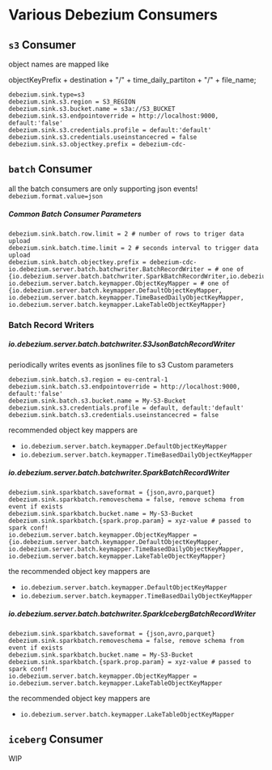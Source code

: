 
# Various Debezium Consumers



## `s3` Consumer

object names are mapped like 

objectKeyPrefix + destination + "/" + time_daily_partiton + "/" + file_name;

```
debezium.sink.type=s3
debezium.sink.s3.region = S3_REGION
debezium.sink.s3.bucket.name = s3a://S3_BUCKET
debezium.sink.s3.endpointoverride = http://localhost:9000, default:'false'
debezium.sink.s3.credentials.profile = default:'default'
debezium.sink.s3.credentials.useinstancecred = false
debezium.sink.s3.objectkey.prefix = debezium-cdc-
```

## `batch` Consumer

all the batch consumers are only supporting json events! `debezium.format.value=json`

##### Common Batch Consumer Parameters

```
debezium.sink.batch.row.limit = 2 # number of rows to triger data upload
debezium.sink.batch.time.limit = 2 # seconds interval to trigger data upload
debezium.sink.batch.objectkey.prefix = debezium-cdc-
io.debezium.server.batch.batchwriter.BatchRecordWriter = # one of {io.debezium.server.batch.batchwriter.SparkBatchRecordWriter,io.debezium.server.batch.batchwriter.SparkDeltaBatchRecordWriter,io.debezium.server.batch.batchwriter.SparkIcebergBatchRecordWriter,io.debezium.server.batch.batchwriter.S3JsonBatchRecordWriter}
io.debezium.server.batch.keymapper.ObjectKeyMapper = # one of {io.debezium.server.batch.keymapper.DefaultObjectKeyMapper, io.debezium.server.batch.keymapper.TimeBasedDailyObjectKeyMapper, io.debezium.server.batch.keymapper.LakeTableObjectKeyMapper}
```

### Batch Record Writers

##### io.debezium.server.batch.batchwriter.S3JsonBatchRecordWriter
periodically writes events as jsonlines file to s3
Custom parameters
```
debezium.sink.batch.s3.region = eu-central-1
debezium.sink.batch.s3.endpointoverride = http://localhost:9000, default:'false'
debezium.sink.batch.s3.bucket.name = My-S3-Bucket
debezium.sink.s3.credentials.profile = default, default:'default'
debezium.sink.batch.s3.credentials.useinstancecred = false 
```

recommended object key mappers are
- `io.debezium.server.batch.keymapper.DefaultObjectKeyMapper`
- `io.debezium.server.batch.keymapper.TimeBasedDailyObjectKeyMapper`

##### io.debezium.server.batch.batchwriter.SparkBatchRecordWriter

```
debezium.sink.sparkbatch.saveformat = {json,avro,parquet}
debezium.sink.sparkbatch.removeschema = false, remove schema from event if exists
debezium.sink.sparkbatch.bucket.name = My-S3-Bucket
debezium.sink.sparkbatch.{spark.prop.param} = xyz-value # passed to spark conf!
io.debezium.server.batch.keymapper.ObjectKeyMapper = {io.debezium.server.batch.keymapper.DefaultObjectKeyMapper, io.debezium.server.batch.keymapper.TimeBasedDailyObjectKeyMapper, io.debezium.server.batch.keymapper.LakeTableObjectKeyMapper}
```

the recommended object key mappers are
- `io.debezium.server.batch.keymapper.DefaultObjectKeyMapper`
- `io.debezium.server.batch.keymapper.TimeBasedDailyObjectKeyMapper`

##### io.debezium.server.batch.batchwriter.SparkIcebergBatchRecordWriter

```
debezium.sink.sparkbatch.saveformat = {json,avro,parquet}
debezium.sink.sparkbatch.removeschema = false, remove schema from event if exists
debezium.sink.sparkbatch.bucket.name = My-S3-Bucket
debezium.sink.sparkbatch.{spark.prop.param} = xyz-value # passed to spark conf!
io.debezium.server.batch.keymapper.ObjectKeyMapper = io.debezium.server.batch.keymapper.LakeTableObjectKeyMapper
```

the recommended object key mappers are
- `io.debezium.server.batch.keymapper.LakeTableObjectKeyMapper`

## `iceberg` Consumer

WIP